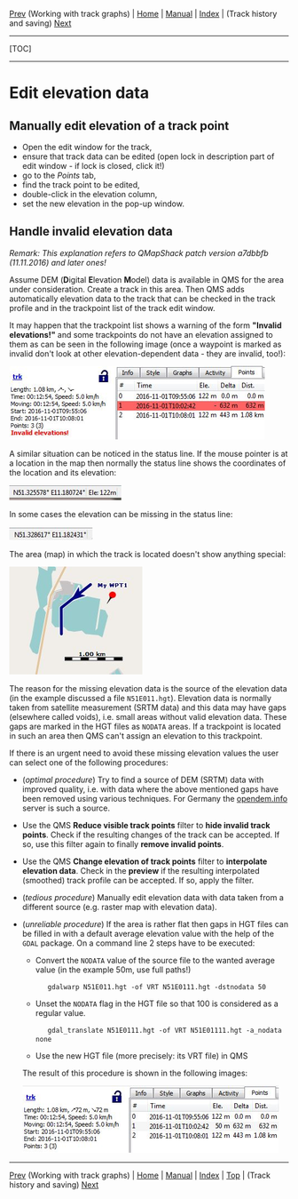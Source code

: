 [Prev](AdvTrkGraphs) (Working with track graphs) | [Home](Home) | [Manual](DocMain) | [Index](AxAdvIndex) | (Track history and saving) [Next](AdvTrkHist)
- - -
[TOC]
- - -

# Edit elevation data

## Manually edit elevation of a track point

* Open the edit window for the track,
* ensure that track data can be edited (open lock in description part of edit window - if lock is closed, click it!)
* go to the _Points_ tab,
* find the track point to be edited,
* double-click in the elevation column,
* set the new elevation in the pop-up window.

## Handle invalid elevation data

_Remark: This explanation refers to QMapShack patch version a7dbbfb (11.11.2016) and later ones!_

Assume DEM (**D**igital **E**levation **M**odel) data is available in QMS for the area under consideration. Create
a track in this area. Then QMS adds automatically elevation data to the track that can be checked in the track profile and
in the trackpoint list of the track edit window.

It may happen that the trackpoint list shows a warning of the form __"Invalid elevations!"__ and some trackpoints do not have
an elevation assigned to them as can be seen in the following image (once a waypoint is marked as invalid don't look at
other elevation-dependent data - they are invalid, too!):

![Invalid track elevation](images/DocFaq/DEM10.jpg "Invalid track elevation")

A similar situation can be noticed in the status line. If the mouse pointer is at a location in the map then normally the
status line shows the coordinates of the location and its elevation:

![Status line with elevation](images/DocFaq/DEM11.jpg "Status line with elevation")

In some cases the elevation can be missing in the status line:

![Status line without elevation](images/DocFaq/DEM12.jpg "Status line without elevation")

The area (map) in which the track is located doesn't show anything special:

![DEM data with gaps](images/DocFaq/DEM0.jpg "DEM data with gaps")

The reason for the missing elevation data is the source of the elevation data (in the example discussed
a file `N51E011.hgt`). Elevation data
is normally taken from satellite measurement (SRTM data) and this data may have gaps (elsewhere called voids), i.e. small areas without valid elevation
data. These gaps are marked in the HGT files as `NODATA` areas. If a trackpoint is located in such an area then QMS can't
assign an elevation to this trackpoint.

If there is an urgent need to avoid these missing elevation values the user can select one of the following procedures:

* (_optimal procedure_) Try to find a source of DEM (SRTM) data with improved quality, i.e. with data where the
above mentioned gaps have been removed using various techniques. For Germany the
[opendem.info](http://opendem.info/download_srtm.html) server is such a source.
* Use the QMS __Reduce visible track points__ filter to __hide invalid track points__. Check if
the resulting changes of the track can be accepted. If so, use this filter again to finally __remove
invalid points__.

* Use the QMS __Change elevation of track points__ filter to __interpolate elevation data__. Check in the __preview__
if the resulting interpolated (smoothed) track profile can be accepted. If so, apply the filter.

* (_tedious procedure_) Manually edit elevation data with data taken from a different source (e.g. raster map
with elevation data).

* (_unreliable procedure_) If the area is rather flat then gaps in HGT files can be filled in with a default average elevation
value with the help of the `GDAL` package. On a command line 2 steps have to be executed:

    * Convert the `NODATA` value of the source file to the wanted average value (in the example 50m, use full paths!)

             gdalwarp N51E011.hgt -of VRT N51E0111.hgt -dstnodata 50

    * Unset the `NODATA` flag in the HGT file so that 100 is considered as a regular value.

             gdal_translate N51E0111.hgt -of VRT N51E01111.hgt -a_nodata none

    * Use the new HGT file (more precisely: its VRT file) in QMS

  The result of this procedure is shown in the following images:

  ![Trackpoints with corrected elevation](images/DocFaq/DEM13.jpg "Trackpoints with corrected elevation")

- - -
[Prev](AdvTrkGraphs) (Working with track graphs) | [Home](Home) | [Manual](DocMain) | [Index](AxAdvIndex) | [Top](#) | (Track history and saving) [Next](AdvTrkHist)
